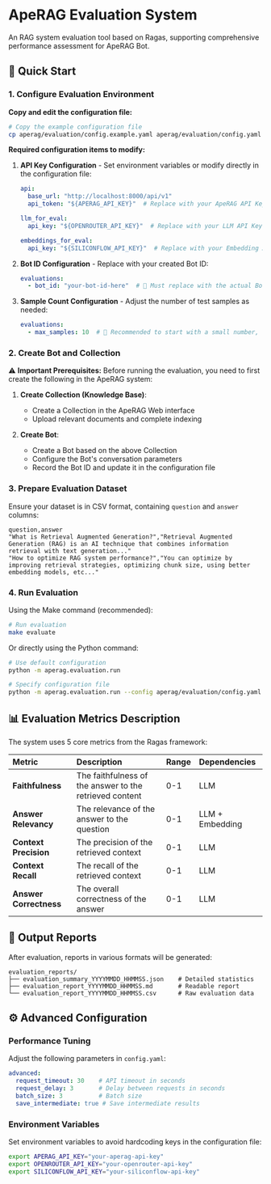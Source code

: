# ApeRAG Evaluation System

An RAG system evaluation tool based on Ragas, supporting comprehensive performance assessment for ApeRAG Bot.

## 🚀 Quick Start

### 1\. Configure Evaluation Environment

**Copy and edit the configuration file:**

```bash
# Copy the example configuration file
cp aperag/evaluation/config.example.yaml aperag/evaluation/config.yaml
```

**Required configuration items to modify:**

1.  **API Key Configuration** - Set environment variables or modify directly in the configuration file:

    ```yaml
    api:
      base_url: "http://localhost:8000/api/v1"
      api_token: "${APERAG_API_KEY}"  # Replace with your ApeRAG API Key

    llm_for_eval:
      api_key: "${OPENROUTER_API_KEY}"  # Replace with your LLM API Key

    embeddings_for_eval:
      api_key: "${SILICONFLOW_API_KEY}"  # Replace with your Embedding API Key
    ```

2.  **Bot ID Configuration** - Replace with your created Bot ID:

    ```yaml
    evaluations:
      - bot_id: "your-bot-id-here"  # 🔴 Must replace with the actual Bot ID
    ```

3.  **Sample Count Configuration** - Adjust the number of test samples as needed:

    ```yaml
    evaluations:
      - max_samples: 10  # 🔴 Recommended to start with a small number, e.g., 3-10 samples
    ```

### 2\. Create Bot and Collection

⚠️ **Important Prerequisites:** Before running the evaluation, you need to first create the following in the ApeRAG system:

1.  **Create Collection (Knowledge Base)**:

      * Create a Collection in the ApeRAG Web interface
      * Upload relevant documents and complete indexing

2.  **Create Bot**:

      * Create a Bot based on the above Collection
      * Configure the Bot's conversation parameters
      * Record the Bot ID and update it in the configuration file

### 3\. Prepare Evaluation Dataset

Ensure your dataset is in CSV format, containing `question` and `answer` columns:

```csv
question,answer
"What is Retrieval Augmented Generation?","Retrieval Augmented Generation (RAG) is an AI technique that combines information retrieval with text generation..."
"How to optimize RAG system performance?","You can optimize by improving retrieval strategies, optimizing chunk size, using better embedding models, etc..."
```

### 4\. Run Evaluation

Using the Make command (recommended):

```bash
# Run evaluation
make evaluate
```

Or directly using the Python command:

```bash
# Use default configuration
python -m aperag.evaluation.run

# Specify configuration file
python -m aperag.evaluation.run --config aperag/evaluation/config.yaml
```

## 📊 Evaluation Metrics Description

The system uses 5 core metrics from the Ragas framework:

| Metric               | Description                               | Range | Dependencies    |
| :------------------- | :---------------------------------------- | :---- | :-------------- |
| **Faithfulness** | The faithfulness of the answer to the retrieved content | 0-1   | LLM             |
| **Answer Relevancy** | The relevance of the answer to the question | 0-1   | LLM + Embedding |
| **Context Precision** | The precision of the retrieved context      | 0-1   | LLM             |
| **Context Recall** | The recall of the retrieved context         | 0-1   | LLM             |
| **Answer Correctness** | The overall correctness of the answer       | 0-1   | LLM             |

## 📁 Output Reports

After evaluation, reports in various formats will be generated:

```
evaluation_reports/
├── evaluation_summary_YYYYMMDD_HHMMSS.json    # Detailed statistics
├── evaluation_report_YYYYMMDD_HHMMSS.md       # Readable report
└── evaluation_report_YYYYMMDD_HHMMSS.csv      # Raw evaluation data
```

## ⚙️ Advanced Configuration

### Performance Tuning

Adjust the following parameters in `config.yaml`:

```yaml
advanced:
  request_timeout: 30    # API timeout in seconds
  request_delay: 3       # Delay between requests in seconds
  batch_size: 3          # Batch size
  save_intermediate: true # Save intermediate results
```

### Environment Variables

Set environment variables to avoid hardcoding keys in the configuration file:

```bash
export APERAG_API_KEY="your-aperag-api-key"
export OPENROUTER_API_KEY="your-openrouter-api-key"
export SILICONFLOW_API_KEY="your-siliconflow-api-key"
```
